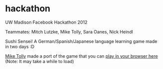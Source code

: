 hackathon
=========

UW Madison Facebook Hackathon 2012

Teammates: Mitch Lutzke, Mike Tolly, Sara Oanes, Nick Heindl

Sushi Sensei! A German/Spanish/Japanese language learning game made in two days :D

[Mike Tolly](https://github.com/mtolly/) made a port of the game that you can [play in your browser here](https://github.com/mtolly/sushisensei.js) (Note: It may take a while to load)
